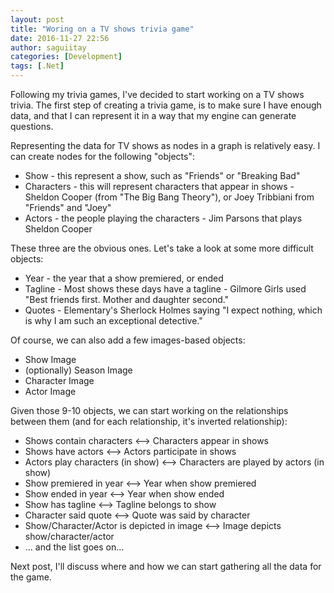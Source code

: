 ```yaml
---
layout: post
title: "Woring on a TV shows trivia game"
date: 2016-11-27 22:56
author: saguiitay
categories: [Development]
tags: [.Net]
---
```


Following my trivia games, I've decided to start working on a TV shows trivia. The first step of creating a trivia game, is to make sure I have enough data, and that I can represent it in a way
that my engine can generate questions.

Representing the data for TV shows as nodes in a graph is relatively easy. I can create nodes for the following "objects":

  * Show - this represent a show, such as "Friends" or "Breaking Bad"
  * Characters - this will represent characters that appear in shows - Sheldon Cooper (from "The Big Bang Theory"), or Joey Tribbiani from "Friends" and "Joey"
  * Actors - the people playing the characters - Jim Parsons that plays Sheldon Cooper

These three are the obvious ones. Let's take a look at some more difficult objects:

  * Year - the year that a show premiered, or ended
  * Tagline - Most shows these days have a tagline - Gilmore Girls used "Best friends first. Mother and daughter second."
  * Quotes - Elementary's Sherlock Holmes saying "I expect nothing, which is why I am such an exceptional detective."

Of course, we can also add a few images-based objects:

  * Show Image
  * (optionally) Season Image
  * Character Image
  * Actor Image

Given those 9-10 objects, we can start working on the relationships between them (and for each relationship, it's inverted relationship):

  * Shows contain characters <--> Characters appear in shows
  * Shows have actors <--> Actors participate in shows
  * Actors play characters (in show) <--> Characters are played by actors (in show)
  * Show premiered in year <--> Year when show premiered
  * Show ended in year <--> Year when show ended
  * Show has tagline <--> Tagline belongs to show
  * Character said quote <--> Quote was said by character
  * Show/Character/Actor is depicted in image <--> Image depicts show/character/actor
  * ... and the list goes on...

Next post, I'll discuss where and how we can start gathering all the data for the game. 

